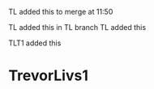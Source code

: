 TL added this to merge at 11:50

TL added this in TL branch
TL added this

TLT1 added this

# TrevorLivs1